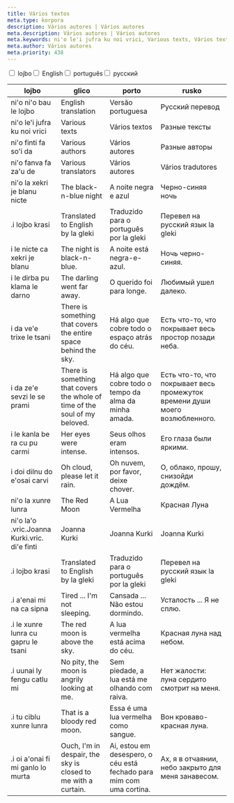 ```yaml
---
title: Vários textos
meta.type: korpora
description: Vários autores | Vários autores
meta.description: Vários autores | Vários autores
meta.keywords: ni'o le'i jufra ku noi vrici, Various texts, Vários textos, Разные тексты
meta.author: Vários autores
meta.priority: 438
---
```


<div class="w-full">
  <input
    type="checkbox"
    id="hide-column-lojbo"
    class="hide-column-checkbox-lojbo"
  />
  <label
    for="hide-column-lojbo"
    class="hide-column-button-lojbo float-left drop-shadow bg-teal-100 hover:bg-teal-600 focus:bg-teal-600 text-gray-900 hover:text-white font-bold leading-normal select-none py-2 px-4"
    >lojbo</label
  ><input
    type="checkbox"
    id="hide-column-glico"
    class="hide-column-checkbox-glico"
  />
  <label
    for="hide-column-glico"
    class="hide-column-button-glico float-left drop-shadow bg-teal-100 hover:bg-teal-600 focus:bg-teal-600 text-gray-900 hover:text-white font-bold leading-normal select-none py-2 px-4"
    >English</label
  ><input
    type="checkbox"
    id="hide-column-porto"
    class="hide-column-checkbox-porto"
  />
  <label
    for="hide-column-porto"
    class="hide-column-button-porto float-left drop-shadow bg-teal-100 hover:bg-teal-600 focus:bg-teal-600 text-gray-900 hover:text-white font-bold leading-normal select-none py-2 px-4"
    >português</label
  ><input
    type="checkbox"
    id="hide-column-rusko"
    class="hide-column-checkbox-rusko"
  />
  <label
    for="hide-column-rusko"
    class="hide-column-button-rusko float-left drop-shadow bg-teal-100 hover:bg-teal-600 focus:bg-teal-600 text-gray-900 hover:text-white font-bold leading-normal select-none py-2 px-4"
    >русский</label
  >
  <div class="clear-both" />
  <div class="w-full overflow-x-auto">
    <table
      class="mt-2 table-fixed max-w-full border font-light text-left text-sm"
    >
      <thead class="border-b italic">
        <tr>
          <th scope="col" class="w-40 p-2 column-class-lojbo">lojbo</th>
          <th scope="col" class="w-40 p-2 column-class-glico">glico</th>
          <th scope="col" class="w-40 p-2 column-class-porto">porto</th>
          <th scope="col" class="w-40 p-2 column-class-rusko">rusko</th>
        </tr>
      </thead>
      <tbody>
        <tr
          class="border-b transition duration-300 ease-in-out hover:bg-neutral-100 dark:hover:bg-neutral-100"
        >
          <td class="font-bold text-left align-text-top p-2 column-class-lojbo">
            ni&#039;o ni&#039;o bau le lojbo
          </td>
          <td class="font-bold text-left align-text-top p-2 column-class-glico">
            English translation
          </td>
          <td class="font-bold text-left align-text-top p-2 column-class-porto">
            Versão portuguesa
          </td>
          <td class="font-bold text-left align-text-top p-2 column-class-rusko">
            Русский перевод
          </td>
        </tr>
        <tr
          class="border-b transition duration-300 ease-in-out hover:bg-neutral-100 dark:hover:bg-neutral-100"
        >
          <td
            class="italic text-gray-500 text-left align-text-top p-2 column-class-lojbo"
          >
            ni&#039;o le&#039;i jufra ku noi vrici
          </td>
          <td
            class="italic text-gray-500 text-left align-text-top p-2 column-class-glico"
          >
            Various texts
          </td>
          <td
            class="italic text-gray-500 text-left align-text-top p-2 column-class-porto"
          >
            Vários textos
          </td>
          <td
            class="italic text-gray-500 text-left align-text-top p-2 column-class-rusko"
          >
            Разные тексты
          </td>
        </tr>
        <tr
          class="border-b transition duration-300 ease-in-out hover:bg-neutral-100 dark:hover:bg-neutral-100"
        >
          <td
            class="italic text-gray-500 text-left align-text-top p-2 column-class-lojbo"
          >
            ni&#039;o finti fa so&#039;i da
          </td>
          <td
            class="italic text-gray-500 text-left align-text-top p-2 column-class-glico"
          >
            Various authors
          </td>
          <td
            class="italic text-gray-500 text-left align-text-top p-2 column-class-porto"
          >
            Vários autores
          </td>
          <td
            class="italic text-gray-500 text-left align-text-top p-2 column-class-rusko"
          >
            Разные авторы
          </td>
        </tr>
        <tr
          class="border-b transition duration-300 ease-in-out hover:bg-neutral-100 dark:hover:bg-neutral-100"
        >
          <td
            class="italic text-gray-500 text-left align-text-top p-2 column-class-lojbo"
          >
            ni&#039;o fanva fa za&#039;u de
          </td>
          <td
            class="italic text-gray-500 text-left align-text-top p-2 column-class-glico"
          >
            Various translators
          </td>
          <td
            class="italic text-gray-500 text-left align-text-top p-2 column-class-porto"
          >
            Vários autores
          </td>
          <td
            class="italic text-gray-500 text-left align-text-top p-2 column-class-rusko"
          >
            Vários tradutores
          </td>
        </tr>
        <tr
          class="border-b transition duration-300 ease-in-out hover:bg-neutral-100 dark:hover:bg-neutral-100"
        >
          <td
            class="italic text-gray-500 text-left align-text-top p-2 column-class-lojbo"
          >
            ni&#039;o la xekri je blanu nicte
          </td>
          <td
            class="italic text-gray-500 text-left align-text-top p-2 column-class-glico"
          >
            The black-n-blue night
          </td>
          <td
            class="italic text-gray-500 text-left align-text-top p-2 column-class-porto"
          >
            A noite negra e azul
          </td>
          <td
            class="italic text-gray-500 text-left align-text-top p-2 column-class-rusko"
          >
            Черно-синяя ночь
          </td>
        </tr>
        <tr
          class="border-b transition duration-300 ease-in-out hover:bg-neutral-100 dark:hover:bg-neutral-100"
        >
          <td class="text-left align-text-top p-2 column-class-lojbo">
            .i lojbo krasi
          </td>
          <td class="text-left align-text-top p-2 column-class-glico">
            Translated to English by la gleki
          </td>
          <td class="text-left align-text-top p-2 column-class-porto">
            Traduzido para o português por la gleki
          </td>
          <td class="text-left align-text-top p-2 column-class-rusko">
            Перевел на русский язык la gleki
          </td>
        </tr>
        <tr
          class="border-b transition duration-300 ease-in-out hover:bg-neutral-100 dark:hover:bg-neutral-100"
        >
          <td class="text-left align-text-top p-2 column-class-lojbo">
            i le nicte ca xekri je blanu
          </td>
          <td class="text-left align-text-top p-2 column-class-glico">
            The night is black-n-blue.
          </td>
          <td class="text-left align-text-top p-2 column-class-porto">
            A noite está negra-e-azul.
          </td>
          <td class="text-left align-text-top p-2 column-class-rusko">
            Ночь черно-синяя.
          </td>
        </tr>
        <tr
          class="border-b transition duration-300 ease-in-out hover:bg-neutral-100 dark:hover:bg-neutral-100"
        >
          <td class="text-left align-text-top p-2 column-class-lojbo">
            i le dirba pu klama le darno
          </td>
          <td class="text-left align-text-top p-2 column-class-glico">
            The darling went far away.
          </td>
          <td class="text-left align-text-top p-2 column-class-porto">
            O querido foi para longe.
          </td>
          <td class="text-left align-text-top p-2 column-class-rusko">
            Любимый ушел далеко.
          </td>
        </tr>
        <tr
          class="border-b transition duration-300 ease-in-out hover:bg-neutral-100 dark:hover:bg-neutral-100"
        >
          <td class="text-left align-text-top p-2 column-class-lojbo">
            i da ve&#039;e trixe le tsani
          </td>
          <td class="text-left align-text-top p-2 column-class-glico">
            There is something that covers the entire space behind the sky.
          </td>
          <td class="text-left align-text-top p-2 column-class-porto">
            Há algo que cobre todo o espaço atrás do céu.
          </td>
          <td class="text-left align-text-top p-2 column-class-rusko">
            Есть что-то, что покрывает весь простор позади неба.
          </td>
        </tr>
        <tr
          class="border-b transition duration-300 ease-in-out hover:bg-neutral-100 dark:hover:bg-neutral-100"
        >
          <td class="text-left align-text-top p-2 column-class-lojbo">
            i da ze&#039;e sevzi le se prami
          </td>
          <td class="text-left align-text-top p-2 column-class-glico">
            There is something that covers the whole of time of the soul of my
            beloved.
          </td>
          <td class="text-left align-text-top p-2 column-class-porto">
            Há algo que cobre todo o tempo da alma da minha amada.
          </td>
          <td class="text-left align-text-top p-2 column-class-rusko">
            Есть что-то, что покрывает весь промежуток времени души моего
            возлюбленного.
          </td>
        </tr>
        <tr
          class="border-b transition duration-300 ease-in-out hover:bg-neutral-100 dark:hover:bg-neutral-100"
        >
          <td class="text-left align-text-top p-2 column-class-lojbo">
            i le kanla be ra cu pu carmi
          </td>
          <td class="text-left align-text-top p-2 column-class-glico">
            Her eyes were intense.
          </td>
          <td class="text-left align-text-top p-2 column-class-porto">
            Seus olhos eram intensos.
          </td>
          <td class="text-left align-text-top p-2 column-class-rusko">
            Его глаза были яркими.
          </td>
        </tr>
        <tr
          class="border-b transition duration-300 ease-in-out hover:bg-neutral-100 dark:hover:bg-neutral-100"
        >
          <td class="text-left align-text-top p-2 column-class-lojbo">
            i doi dilnu do e&#039;osai carvi
          </td>
          <td class="text-left align-text-top p-2 column-class-glico">
            Oh cloud, please let it rain.
          </td>
          <td class="text-left align-text-top p-2 column-class-porto">
            Oh nuvem, por favor, deixe chover.
          </td>
          <td class="text-left align-text-top p-2 column-class-rusko">
            О, облако, прошу, снизойди дождём.
          </td>
        </tr>
        <tr
          class="border-b transition duration-300 ease-in-out hover:bg-neutral-100 dark:hover:bg-neutral-100"
        >
          <td
            class="italic text-gray-500 text-left align-text-top p-2 column-class-lojbo"
          >
            ni&#039;o la xunre lunra
          </td>
          <td
            class="italic text-gray-500 text-left align-text-top p-2 column-class-glico"
          >
            The Red Moon
          </td>
          <td
            class="italic text-gray-500 text-left align-text-top p-2 column-class-porto"
          >
            A Lua Vermelha
          </td>
          <td
            class="italic text-gray-500 text-left align-text-top p-2 column-class-rusko"
          >
            Красная Луна
          </td>
        </tr>
        <tr
          class="border-b transition duration-300 ease-in-out hover:bg-neutral-100 dark:hover:bg-neutral-100"
        >
          <td class="text-left align-text-top p-2 column-class-lojbo">
            ni&#039;o la&#039;o .vric.Joanna Kurki.vric. di&#039;e finti
          </td>
          <td class="text-left align-text-top p-2 column-class-glico">
            Joanna Kurki
          </td>
          <td class="text-left align-text-top p-2 column-class-porto">
            Joanna Kurki
          </td>
          <td class="text-left align-text-top p-2 column-class-rusko">
            Joanna Kurki
          </td>
        </tr>
        <tr
          class="border-b transition duration-300 ease-in-out hover:bg-neutral-100 dark:hover:bg-neutral-100"
        >
          <td class="text-left align-text-top p-2 column-class-lojbo">
            .i lojbo krasi
          </td>
          <td class="text-left align-text-top p-2 column-class-glico">
            Translated to English by la gleki
          </td>
          <td class="text-left align-text-top p-2 column-class-porto">
            Traduzido para o português por la gleki
          </td>
          <td class="text-left align-text-top p-2 column-class-rusko">
            Перевел на русский язык la gleki
          </td>
        </tr>
        <tr
          class="border-b transition duration-300 ease-in-out hover:bg-neutral-100 dark:hover:bg-neutral-100"
        >
          <td class="text-left align-text-top p-2 column-class-lojbo">
            .i a&#039;enai mi na ca sipna
          </td>
          <td class="text-left align-text-top p-2 column-class-glico">
            Tired ... I&#039;m not sleeping.
          </td>
          <td class="text-left align-text-top p-2 column-class-porto">
            Cansada ... Não estou dormindo.
          </td>
          <td class="text-left align-text-top p-2 column-class-rusko">
            Усталость ... Я не сплю.
          </td>
        </tr>
        <tr
          class="border-b transition duration-300 ease-in-out hover:bg-neutral-100 dark:hover:bg-neutral-100"
        >
          <td class="text-left align-text-top p-2 column-class-lojbo">
            .i le xunre lunra cu gapru le tsani
          </td>
          <td class="text-left align-text-top p-2 column-class-glico">
            The red moon is above the sky.
          </td>
          <td class="text-left align-text-top p-2 column-class-porto">
            A lua vermelha está acima do céu.
          </td>
          <td class="text-left align-text-top p-2 column-class-rusko">
            Красная луна над небом.
          </td>
        </tr>
        <tr
          class="border-b transition duration-300 ease-in-out hover:bg-neutral-100 dark:hover:bg-neutral-100"
        >
          <td class="text-left align-text-top p-2 column-class-lojbo">
            .i uunai ly fengu catlu mi
          </td>
          <td class="text-left align-text-top p-2 column-class-glico">
            No pity, the moon is angrily looking at me.
          </td>
          <td class="text-left align-text-top p-2 column-class-porto">
            Sem piedade, a lua está me olhando com raiva.
          </td>
          <td class="text-left align-text-top p-2 column-class-rusko">
            Нет жалости: луна сердито смотрит на меня.
          </td>
        </tr>
        <tr
          class="border-b transition duration-300 ease-in-out hover:bg-neutral-100 dark:hover:bg-neutral-100"
        >
          <td class="text-left align-text-top p-2 column-class-lojbo">
            .i tu ciblu xunre lunra
          </td>
          <td class="text-left align-text-top p-2 column-class-glico">
            That is a bloody red moon.
          </td>
          <td class="text-left align-text-top p-2 column-class-porto">
            Essa é uma lua vermelha como sangue.
          </td>
          <td class="text-left align-text-top p-2 column-class-rusko">
            Вон кроваво-красная луна.
          </td>
        </tr>
        <tr
          class="border-b transition duration-300 ease-in-out hover:bg-neutral-100 dark:hover:bg-neutral-100"
        >
          <td class="text-left align-text-top p-2 column-class-lojbo">
            .i oi a&#039;onai fi mi ganlo lo murta
          </td>
          <td class="text-left align-text-top p-2 column-class-glico">
            Ouch, I&#039;m in despair, the sky is closed to me with a curtain.
          </td>
          <td class="text-left align-text-top p-2 column-class-porto">
            Ai, estou em desespero, o céu está fechado para mim com uma cortina.
          </td>
          <td class="text-left align-text-top p-2 column-class-rusko">
            Ах, я в отчаянии, небо закрыто для меня занавесом.
          </td>
        </tr>
      </tbody>
    </table>
  </div>
</div>
